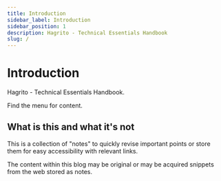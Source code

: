 ```yaml
---
title: Introduction
sidebar_label: Introduction
sidebar_position: 1
description: Hagrito - Technical Essentials Handbook
slug: /
---
```


# Introduction

Hagrito - Technical Essentials Handbook.

Find the menu for content.

## What is this and what it's not

This is a collection of "notes" to quickly revise important points or store them for easy accessibility with relevant links.

The content within this blog may be original or may be acquired snippets from the web stored as notes.